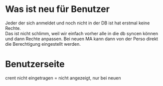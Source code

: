 # Was ist neu für Benutzer

Jeder der sich anmeldet und noch nicht in der DB ist hat erstmal keine Rechte.  
Das ist nicht schlimm, weil wir einfach vorher alle in die db syncen können und dann Rechte anpassen.
Bei neuen MA kann dann von der Perso direkt die Berechtigung eingestellt werden.

# Benutzerseite

crent nicht eingetragen = nicht angezeigt, nur bei neuen
